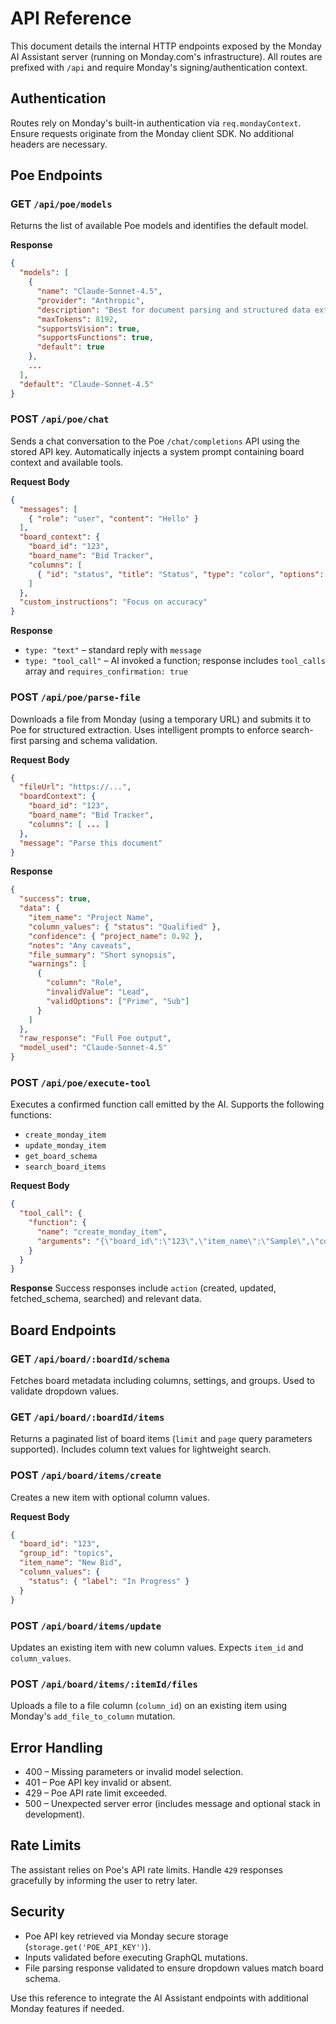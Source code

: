 # API Reference

This document details the internal HTTP endpoints exposed by the Monday AI Assistant server (running on Monday.com's infrastructure). All routes are prefixed with `/api` and require Monday's signing/authentication context.

## Authentication

Routes rely on Monday's built-in authentication via `req.mondayContext`. Ensure requests originate from the Monday client SDK. No additional headers are necessary.

## Poe Endpoints

### GET `/api/poe/models`

Returns the list of available Poe models and identifies the default model.

**Response**
```json
{
  "models": [
    {
      "name": "Claude-Sonnet-4.5",
      "provider": "Anthropic",
      "description": "Best for document parsing and structured data extraction",
      "maxTokens": 8192,
      "supportsVision": true,
      "supportsFunctions": true,
      "default": true
    },
    ...
  ],
  "default": "Claude-Sonnet-4.5"
}
```

### POST `/api/poe/chat`

Sends a chat conversation to the Poe `/chat/completions` API using the stored API key. Automatically injects a system prompt containing board context and available tools.

**Request Body**
```json
{
  "messages": [
    { "role": "user", "content": "Hello" }
  ],
  "board_context": {
    "board_id": "123",
    "board_name": "Bid Tracker",
    "columns": [
      { "id": "status", "title": "Status", "type": "color", "options": [] }
    ]
  },
  "custom_instructions": "Focus on accuracy"
}
```

**Response**
- `type: "text"` – standard reply with `message`
- `type: "tool_call"` – AI invoked a function; response includes `tool_calls` array and `requires_confirmation: true`

### POST `/api/poe/parse-file`

Downloads a file from Monday (using a temporary URL) and submits it to Poe for structured extraction. Uses intelligent prompts to enforce search-first parsing and schema validation.

**Request Body**
```json
{
  "fileUrl": "https://...",
  "boardContext": {
    "board_id": "123",
    "board_name": "Bid Tracker",
    "columns": [ ... ]
  },
  "message": "Parse this document"
}
```

**Response**
```json
{
  "success": true,
  "data": {
    "item_name": "Project Name",
    "column_values": { "status": "Qualified" },
    "confidence": { "project_name": 0.92 },
    "notes": "Any caveats",
    "file_summary": "Short synopsis",
    "warnings": [
      {
        "column": "Role",
        "invalidValue": "Lead",
        "validOptions": ["Prime", "Sub"]
      }
    ]
  },
  "raw_response": "Full Poe output",
  "model_used": "Claude-Sonnet-4.5"
}
```

### POST `/api/poe/execute-tool`

Executes a confirmed function call emitted by the AI. Supports the following functions:

- `create_monday_item`
- `update_monday_item`
- `get_board_schema`
- `search_board_items`

**Request Body**
```json
{
  "tool_call": {
    "function": {
      "name": "create_monday_item",
      "arguments": "{\"board_id\":\"123\",\"item_name\":\"Sample\",\"column_values\":{}}"
    }
  }
}
```

**Response**
Success responses include `action` (created, updated, fetched_schema, searched) and relevant data.

## Board Endpoints

### GET `/api/board/:boardId/schema`

Fetches board metadata including columns, settings, and groups. Used to validate dropdown values.

### GET `/api/board/:boardId/items`

Returns a paginated list of board items (`limit` and `page` query parameters supported). Includes column text values for lightweight search.

### POST `/api/board/items/create`

Creates a new item with optional column values.

**Request Body**
```json
{
  "board_id": "123",
  "group_id": "topics",
  "item_name": "New Bid",
  "column_values": {
    "status": { "label": "In Progress" }
  }
}
```

### POST `/api/board/items/update`

Updates an existing item with new column values. Expects `item_id` and `column_values`.

### POST `/api/board/items/:itemId/files`

Uploads a file to a file column (`column_id`) on an existing item using Monday's `add_file_to_column` mutation.

## Error Handling

- 400 – Missing parameters or invalid model selection.
- 401 – Poe API key invalid or absent.
- 429 – Poe API rate limit exceeded.
- 500 – Unexpected server error (includes message and optional stack in development).

## Rate Limits

The assistant relies on Poe's API rate limits. Handle `429` responses gracefully by informing the user to retry later.

## Security

- Poe API key retrieved via Monday secure storage (`storage.get('POE_API_KEY')`).
- Inputs validated before executing GraphQL mutations.
- File parsing response validated to ensure dropdown values match board schema.

Use this reference to integrate the AI Assistant endpoints with additional Monday features if needed.
